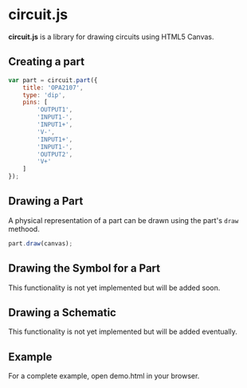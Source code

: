 # circuit.js

**circuit.js** is a library for drawing circuits using HTML5 Canvas.

## Creating a part

```javascript
var part = circuit.part({
    title: 'OPA2107',
    type: 'dip',
    pins: [
        'OUTPUT1',
        'INPUT1-',
        'INPUT1+',
        'V-',
        'INPUT1+',
        'INPUT1-',
        'OUTPUT2',
        'V+'
    ]
});
```

## Drawing a Part

A physical representation of a part can be drawn using the part's `draw` methood.

```javascript
part.draw(canvas);
```

## Drawing the Symbol for a Part

This functionality is not yet implemented but will be added soon.

## Drawing a Schematic

This functionality is not yet implemented but will be added eventually.

## Example

For a complete example, open demo.html in your browser.

